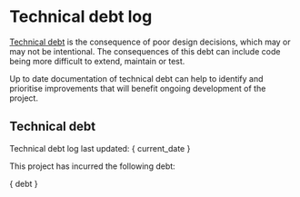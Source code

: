 # Technical debt log

[Technical debt](https://en.wikipedia.org/wiki/Technical_debt) is the consequence of poor design decisions, which may or may not be intentional. The consequences of this debt can include code being more difficult to extend, maintain or test.

Up to date documentation of technical debt can help to identify and prioritise improvements that will benefit ongoing development of the project.

## Technical debt

Technical debt log last updated: { current_date }

This project has incurred the following debt:

{ debt }

